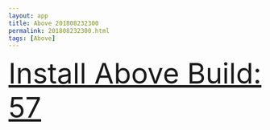 ```yaml
---
layout: app
title: Above 201808232300
permalink: 201808232300.html
tags: [Above]
---
```

<div class="pure-g">
    <div class="pure-u-1-1" style="font-size: 4em">
        <a class="pure-button-primary" href="itms-services://?action=download-manifest&url=https%3A%2F%2Flitsungyisigono.github.io%2FTestScript%2Fmanifests%2F201808232300.plist"><i class="fa fa-download" aria-hidden="true"></i>Install Above Build: 57</a>
    </div>
</div>